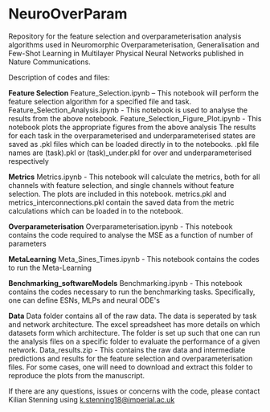 # NeuroOverParam
Repository for the feature selection and overparameterisation analysis algorithms used in Neuromorphic Overparameterisation, Generalisation and Few-Shot Learning in Multilayer Physical Neural Networks published in Nature Communications.

Description of codes and files:

**Feature Selection**
Feature_Selection.ipynb – This notebook will perform the feature selection algorithm for a specified file and task.
Feature_Selection_Analysis.ipynb - This notebook is used to analyse the results from the above notebook.
Feature_Selection_Figure_Plot.ipynb - This notebook plots the appropriate figures from the above analysis
The results for each task in the overparameterised and underparameterised states are saved as .pkl files which can be loaded directly in to the notebooks. 
.pkl file names are (task).pkl or (task)_under.pkl for over and underparameterised respectively

**Metrics**
Metrics.ipynb - This notebook will calculate the metrics, both for all channels with feature selection, and single channels without feature selection.
The plots are included in this notebook. 
metrics.pkl and metrics_interconnections.pkl contain the saved data from the metric calculations which can be loaded in to the notebook. 

**Overparameterisation**
Overparameterisation.ipynb - This notebook contains the code required to analyse the MSE as a function of number of parameters

**MetaLearning**
Meta_Sines_Times.ipynb - This notebook contains the codes to run the Meta-Learning

**Benchmarking_softwareModels**
Benchmarking.ipynb - This notebook contains the codes necessary to run the benchmarking tasks. Specifically, one can define ESNs, MLPs and neural ODE's

**Data** 
Data folder contains all of the raw data. The data is seperated by task and network architecture. The excel spreadsheet has more details on which datasets form which architecture.
The folder is set up such that one can run the analysis files on a specific folder to evaluate the performance of a given network.
Data_results.zip - This contains the raw data and intermediate predictions and results for the feature selection and overparameterisation files. For some cases, one will need to download and extract this folder to reproduce the plots from the manuscript.

If there are any questions, issues or concerns with the code, please contact Kilian Stenning using k.stenning18@imperial.ac.uk
